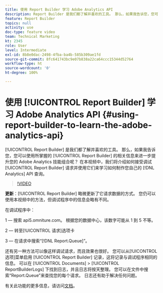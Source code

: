 ```yaml
---
title: 使用 Report Builder 学习 Adobe Analytics API
description: Report Builder 是我们都了解并喜欢的工具。 那么，如果我告诉您，您可以使用所掌握的 Report Builder 的相关信息来进一步提升您的 Adobe Analytics 技能组合呢？ 在本视频中，我们将介绍如何接受调试 Report Builder 请求并使用它们来学习如何制作您自己的 Analytics API 查询。
feature: Report Builder
topics: null
activity: use
doc-type: feature video
team: Technical Marketing
kt: 2345
role: User
level: Intermediate
exl-id: 8b8e0dac-2498-4fba-ba4b-585b309ae1fd
source-git-commit: 8fc641743bc9e07b838a22ca64ccc15344d52764
workflow-type: ht
source-wordcount: '0'
ht-degree: 100%

---
```


# 使用 [!UICONTROL Report Builder] 学习 Adobe Analytics API {#using-report-builder-to-learn-the-adobe-analytics-api}

[!UICONTROL Report Builder] 是我们都了解并喜欢的工具。 那么，如果我告诉您，您可以使用所掌握的 [!UICONTROL Report Builder] 的相关信息来进一步提升您的 Adobe Analytics 技能组合呢？ 在本视频中，我们将介绍如何接受调试 [!UICONTROL Report Builder] 请求并使用它们来学习如何制作您自己的 [!DNL Analytics] API 查询。

>[!VIDEO](https://video.tv.adobe.com/v/25442/?quality=12&learn=on)

**更新**：[!UICONTROL Report Builder] 略微更新了它请求数据的方式。 您仍可以使用本视频中的方法，但调试程序中的信息会略有不同。

在调试程序中：

1 — 搜索 api5.omniture.com。 根据您的数据中心，该数字可能从 1 到 5 不等。

2 — 转至[!UICONTROL 请求]选项卡

3 — 在请求中搜索“[!DNL Report.Queue]”。

还有另一种方法可以像这样调试请求，而且效果也很好。 您可以从[!UICONTROL 选项]菜单启用 [!UICONTROL Report Builder] 记录，这将记录与调试程序相同的信息。 可以在 [!UICONTROL Documents] > [!UICONTROL ReportBuilderLogs] 下找到日志，并且日志将按天整理。 您可以在文件中搜索“Report.Queue”来查找您的每个请求。 日志还有助于解决任何问题。

有关此功能的更多信息，请访问[文档](https://www.adobe.io/)。

